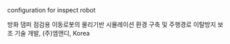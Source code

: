 configuration for inspect robot 

방화 댐퍼 점검용 이동로봇의 물리기반 시뮬레이션 환경 구축 및 주행경로 이탈방지 보조 기술 개발, (주)엠앤디, Korea
